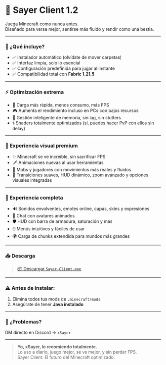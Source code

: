 # 🌌 Sayer Client 1.2

Juega Minecraft como nunca antes.  
Diseñado para verse mejor, sentirse más fluido y rendir como una bestia.

---

### 🚀 ¿Qué incluye?

- ✅ Instalador automático (olvídate de mover carpetas)  
- ✅ Interfaz limpia, solo lo esencial  
- ✅ Configuración predefinida para jugar al instante  
- ✅ Compatibilidad total con **Fabric 1.21.5**

---

### ⚡ Optimización extrema

- 🔧 Carga más rápida, menos consumo, más FPS  
- 🎮 Aumenta el rendimiento incluso en PCs con bajos recursos  
- 🧠 Gestión inteligente de memoria, sin lag, sin stutters  
- 🌀 Shaders totalmente optimizados (sí, puedes hacer PvP con ellos sin delay)

---

### 🎨 Experiencia visual premium

- ✨ Minecraft se ve increíble, sin sacrificar FPS  
- 🗡️ Animaciones nuevas al usar herramientas 
- 🧟 Mobs y jugadores con movimientos más reales y fluidos  
- 🎥 Transiciones suaves, HUD dinámico, zoom avanzado y opciones visuales integradas

---

### 🧩 Experiencia completa

- 🔊 Sonidos envolventes, emotes online, capas, skins y expresiones  
- 💬 Chat con avatares animados  
- 🛡️ HUD con barra de armadura, saturación y más  
- 🖱️ Menús intuitivos y fáciles de usar  
- 🌍 Carga de chunks extendida para mundos más grandes

---

### 📥 Descarga

> [📦 Descargar `Sayer-Client.exe`]([[https://github.com/4Sayer/Sayer-Client/releases/latest](https://github.com/4Sayer/Sayer-Client/releases/download/Updates/Sayer-Client.exe](https://github.com/4Sayer/Sayer-Client/releases/tag/Updates)))

---

### ⚠️ Antes de instalar:

1. Elimina todos tus mods de `.minecraft/mods`  
2. Asegúrate de tener **Java instalado**

---

### 💬 ¿Problemas?

DM directo en Discord → `xSayer`

---

> **Yo, xSayer, lo recomiendo totalmente.**  
> Lo uso a diario, juego mejor, se ve mejor, y sin perder FPS.  
> Sayer Client. El futuro del Minecraft optimizado.
